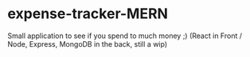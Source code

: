 # expense-tracker-MERN
Small application to see if you spend to much money ;) (React in Front / Node, Express, MongoDB in the back, still a wip)
